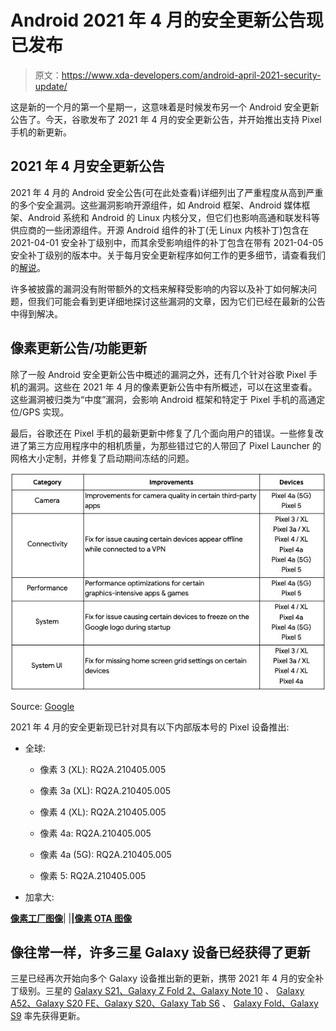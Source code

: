 # Android 2021 年 4 月的安全更新公告现已发布

> 原文：<https://www.xda-developers.com/android-april-2021-security-update/>

这是新的一个月的第一个星期一，这意味着是时候发布另一个 Android 安全更新公告了。今天，谷歌发布了 2021 年 4 月的安全更新公告，并开始推出支持 Pixel 手机的新更新。

## 2021 年 4 月安全更新公告

2021 年 4 月的 Android 安全公告(可在此处查看)详细列出了严重程度从高到严重的多个安全漏洞。这些漏洞影响开源组件，如 Android 框架、Android 媒体框架、Android 系统和 Android 的 Linux 内核分叉，但它们也影响高通和联发科等供应商的一些闭源组件。开源 Android 组件的补丁(无 Linux 内核补丁)包含在 2021-04-01 安全补丁级别中，而其余受影响组件的补丁包含在带有 2021-04-05 安全补丁级别的版本中。关于每月安全更新程序如何工作的更多细节，请查看我们的[解说](https://www.xda-developers.com/how-android-security-patch-updates-work/)。

许多被披露的漏洞没有附带额外的文档来解释受影响的内容以及补丁如何解决问题，但我们可能会看到更详细地探讨这些漏洞的文章，因为它们已经在最新的公告中得到解决。

## 像素更新公告/功能更新

除了一般 Android 安全更新公告中概述的漏洞之外，还有几个针对谷歌 Pixel 手机的漏洞。这些在 2021 年 4 月的像素更新公告中有所概述，可以在这里查看。这些漏洞被归类为“中度”漏洞，会影响 Android 框架和特定于 Pixel 手机的高通定位/GPS 实现。

最后，谷歌还在 Pixel 手机的最新更新中修复了几个面向用户的错误。一些修复改进了第三方应用程序中的相机质量，为那些错过它的人带回了 Pixel Launcher 的网格大小定制，并修复了启动期间冻结的问题。

 <picture>![](img/f975551a2c0c990032f1db423312bc43.png)</picture> 

Source: [Google](https://support.google.com/pixelphone/thread/105130965)

2021 年 4 月的安全更新现已针对具有以下内部版本号的 Pixel 设备推出:

*   全球:

    *   像素 3 (XL): RQ2A.210405.005

    *   像素 3a (XL): RQ2A.210405.005

    *   像素 4 (XL): RQ2A.210405.005

    *   像素 4a: RQ2A.210405.005

    *   像素 4a (5G): RQ2A.210405.005

    *   像素 5: RQ2A.210405.005

*   加拿大:

**[像素工厂图像](https://developers.google.com/android/images)**| |**|[像素 OTA 图像](https://developers.google.com/android/ota)**

## 像往常一样，许多三星 Galaxy 设备已经获得了更新

三星已经再次开始向多个 Galaxy 设备推出新的更新，携带 2021 年 4 月的安全补丁级别。三星的 [Galaxy S21、Galaxy Z Fold 2、Galaxy Note 10](https://www.xda-developers.com/samsung-galaxy-s21-galaxy-z-fold-2-note-10-april-2021-security-patches/) 、 [Galaxy A52、Galaxy S20 FE、Galaxy S20、Galaxy Tab S6](https://www.xda-developers.com/samsung-galaxy-a52-s20-fe-s10-tab-s6-april-2021-security-patch-update/) 、 [Galaxy Fold、Galaxy S9](https://www.xda-developers.com/samsung-galaxy-fold-s9-april-2021-security-patch-update/) 率先获得更新。
